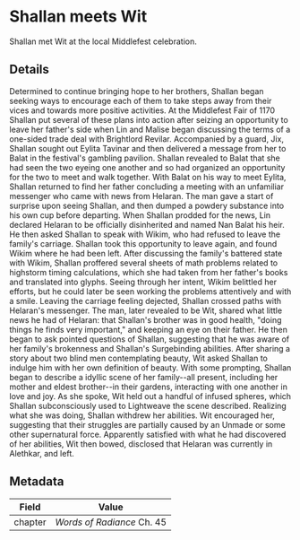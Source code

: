 # Shallan meets Wit
Shallan met Wit at the local Middlefest celebration.

## Details
Determined to continue bringing hope to her brothers, Shallan began seeking ways to encourage each of them to take steps away from their vices and towards more positive activities. At the Middlefest Fair of 1170 Shallan put several of these plans into action after seizing an opportunity to leave her father's side when Lin and Malise began discussing the terms of a one-sided trade deal with Brightlord Revilar. Accompanied by a guard, Jix, Shallan sought out Eylita Tavinar and then delivered a message from her to Balat in the festival's gambling pavilion. Shallan revealed to Balat that she had seen the two eyeing one another and so had organized an opportunity for the two to meet and walk together. With Balat on his way to meet Eylita, Shallan returned to find her father concluding a meeting with an unfamiliar messenger who came with news from Helaran. The man gave a start of surprise upon seeing Shallan, and then dumped a powdery substance into his own cup before departing. When Shallan prodded for the news, Lin declared Helaran to be officially disinherited and named Nan Balat his heir. He then asked Shallan to speak with Wikim, who had refused to leave the family's carriage. Shallan took this opportunity to leave again, and found Wikim where he had been left. After discussing the family's battered state with Wikim, Shallan proffered several sheets of math problems related to highstorm timing calculations, which she had taken from her father's books and translated into glyphs. Seeing through her intent, Wikim belittled her efforts, but he could later be seen working the problems attentively and with a smile. Leaving the carriage feeling dejected, Shallan crossed paths with Helaran's messenger. The man, later revealed to be Wit, shared what little news he had of Helaran: that Shallan's brother was in good health, "doing things he finds very important," and keeping an eye on their father. He then began to ask pointed questions of Shallan, suggesting that he was aware of her family's brokenness and Shallan's Surgebinding abilities. After sharing a story about two blind men contemplating beauty, Wit asked Shallan to indulge him with her own definition of beauty. With some prompting, Shallan began to describe a idyllic scene of her family--all present, including her mother and eldest brother--in their gardens, interacting with one another in love and joy. As she spoke, Wit held out a handful of infused spheres, which Shallan subconsciously used to Lightweave the scene described. Realizing what she was doing, Shallan withdrew her abilities. Wit encouraged her, suggesting that their struggles are partially caused by an Unmade or some other supernatural force. Apparently satisfied with what he had discovered of her abilities, Wit then bowed, disclosed that Helaran was currently in Alethkar, and left.

## Metadata
| Field | Value |
| ----- | ----- |
| chapter | *Words of Radiance* Ch. 45 |
